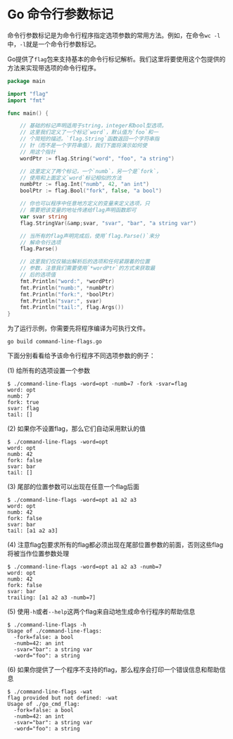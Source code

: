# Go 命令行参数标记
命令行参数标记是为命令行程序指定选项参数的常用方法。例如，在命令`wc -l`中，`-l`就是一个命令行参数标记。

Go提供了`flag`包来支持基本的命令行标记解析。我们这里将要使用这个包提供的方法来实现带选项的命令行程序。

```go
package main

import "flag"
import "fmt"

func main() {

	// 基础的标记声明适用于string，integer和bool型选项。
	// 这里我们定义了一个标记`word`，默认值为`foo`和一
	// 个简短的描述。`flag.String`函数返回一个字符串指
	// 针（而不是一个字符串值），我们下面将演示如何使
	// 用这个指针
	wordPtr := flag.String("word", "foo", "a string")

	// 这里定义了两个标记，一个`numb`，另一个是`fork`，
	// 使用和上面定义`word`标记相似的方法
	numbPtr := flag.Int("numb", 42, "an int")
	boolPtr := flag.Bool("fork", false, "a bool")

	// 你也可以程序中任意地方定义的变量来定义选项，只
	// 需要把该变量的地址传递给flag声明函数即可
	var svar string
	flag.StringVar(&amp;svar, "svar", "bar", "a string var")

	// 当所有的flag声明完成后，使用`flag.Parse()`来分
	// 解命令行选项
	flag.Parse()

	// 这里我们仅仅输出解析后的选项和任何紧跟着的位置
	// 参数，注意我们需要使用`*wordPtr`的方式来获取最
	// 后的选项值
	fmt.Println("word:", *wordPtr)
	fmt.Println("numb:", *numbPtr)
	fmt.Println("fork:", *boolPtr)
	fmt.Println("svar:", svar)
	fmt.Println("tail:", flag.Args())
}
```
为了运行示例，你需要先将程序编译为可执行文件。
```
go build command-line-flags.go
```
下面分别看看给予该命令行程序不同选项参数的例子：

(1) 给所有的选项设置一个参数

```
$ ./command-line-flags -word=opt -numb=7 -fork -svar=flag
word: opt
numb: 7
fork: true
svar: flag
tail: []
```
(2) 如果你不设置flag，那么它们自动采用默认的值
```
$ ./command-line-flags -word=opt
word: opt
numb: 42
fork: false
svar: bar
tail: []
```
(3) 尾部的位置参数可以出现在任意一个flag后面
```
$ ./command-line-flags -word=opt a1 a2 a3
word: opt
numb: 42
fork: false
svar: bar
tail: [a1 a2 a3]
```
(4) 注意flag包要求所有的flag都必须出现在尾部位置参数的前面，否则这些flag将被当作位置参数处理
```
$ ./command-line-flags -word=opt a1 a2 a3 -numb=7
word: opt
numb: 42
fork: false
svar: bar
trailing: [a1 a2 a3 -numb=7]
```
(5) 使用`-h`或者`--help`这两个flag来自动地生成命令行程序的帮助信息
```
$ ./command-line-flags -h
Usage of ./command-line-flags:
  -fork=false: a bool
  -numb=42: an int
  -svar="bar": a string var
  -word="foo": a string
```
(6) 如果你提供了一个程序不支持的flag，那么程序会打印一个错误信息和帮助信息
```
$ ./command-line-flags -wat
flag provided but not defined: -wat
Usage of ./go_cmd_flag:
  -fork=false: a bool
  -numb=42: an int
  -svar="bar": a string var
  -word="foo": a string
```